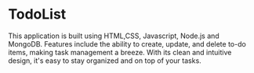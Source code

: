 # TodoList
This application is built using HTML,CSS, Javascript, Node.js and MongoDB.
Features include the ability to create, update, and delete to-do items, making task management a breeze. With its clean and intuitive design, it's easy to stay organized and on top of your tasks.
